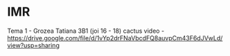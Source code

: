 # IMR
Tema 1 - Grozea Tatiana 3B1 (joi 16 - 18)
cactus video - https://drive.google.com/file/d/1vYp2drFNaVbcdFQ8auvpCm43F6dJVwLd/view?usp=sharing
